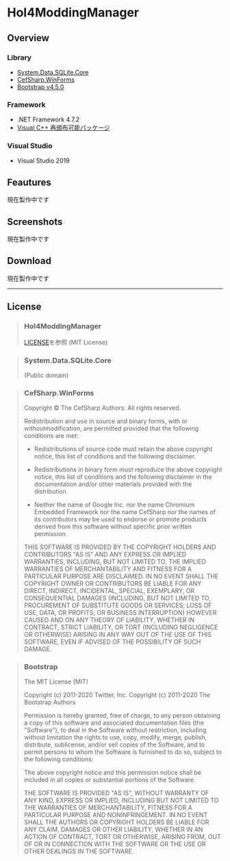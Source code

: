 # HoI4ModdingManager
## Overview
### Library
* [System.Data.SQLite.Core](https://www.nuget.org/packages/System.Data.SQLite.Core/)
* [CefSharp.WinForms](https://www.nuget.org/packages/CefSharp.WinForms/)
* [Bootstrap v4.5.0](https://getbootstrap.com)

### Framework
* .NET Framework 4.7.2
* [Visual C++ 再頒布可能パッケージ](https://support.microsoft.com/ja-jp/help/2977003/the-latest-supported-visual-c-downloads)

### Visual Studio
* Visual Studio 2019

## Feautures
現在製作中です

## Screenshots
現在製作中です

## Download
現在製作中です

---

## License
> ### HoI4ModdingManager
> [LICENSE](https://github.com/Zakki0925224/HoI4ModdingManager/blob/master/LICENSE)を参照 (MIT License)

> ### System.Data.SQLite.Core
> (Public domain)

> ### CefSharp.WinForms
> Copyright © The CefSharp Authors. All rights reserved.
>
> Redistribution and use in source and binary forms, with or withoutmodification, are permitted provided that the following conditions are met:
>
> * Redistributions of source code must retain the above copyright notice, this list of conditions and the following disclaimer.
> * Redistributions in binary form must reproduce the above copyright notice, this list of conditions and the following disclaimer in the documentation and/or other materials provided with the distribution.
>
> * Neither the name of Google Inc. nor the name Chromium Embedded Framework nor the name CefSharp nor the names of its contributors may be used to endorse or promote products derived from this software without specific prior written permission.
>
> THIS SOFTWARE IS PROVIDED BY THE COPYRIGHT HOLDERS AND CONTRIBUTORS "AS IS" AND ANY EXPRESS OR IMPLIED WARRANTIES, INCLUDING, BUT NOT LIMITED TO, THE IMPLIED WARRANTIES OF MERCHANTABILITY AND FITNESS FOR A PARTICULAR PURPOSE ARE DISCLAIMED. IN NO EVENT SHALL THE COPYRIGHT OWNER OR CONTRIBUTORS BE LIABLE FOR ANY DIRECT, INDIRECT, INCIDENTAL, SPECIAL, EXEMPLARY, OR CONSEQUENTIAL DAMAGES (INCLUDING, BUT NOT LIMITED TO, PROCUREMENT OF SUBSTITUTE GOODS OR SERVICES; LOSS OF USE, DATA, OR PROFITS; OR BUSINESS INTERRUPTION) HOWEVER CAUSED AND ON ANY THEORY OF LIABILITY, WHETHER IN CONTRACT, STRICT LIABILITY, OR TORT (INCLUDING NEGLIGENCE OR OTHERWISE) ARISING IN ANY WAY OUT OF THE USE OF THIS SOFTWARE, EVEN IF ADVISED OF THE POSSIBILITY OF SUCH DAMAGE.

> ### Bootstrap
> The MIT License (MIT)
>
> Copyright (c) 2011-2020 Twitter, Inc.
> Copyright (c) 2011-2020 The Bootstrap Authors
>
> Permission is hereby granted, free of charge, to any person obtaining a copy of this software and associated documentation files (the "Software"), to deal in the Software without restriction, including without limitation the rights to use, copy, modify, merge, publish, distribute, sublicense, and/or sell copies of the Software, and to permit persons to whom the Software is furnished to do so, subject to the following conditions:
>
> The above copyright notice and this permission notice shall be included in all copies or substantial portions of the Software.
>
> THE SOFTWARE IS PROVIDED "AS IS", WITHOUT WARRANTY OF ANY KIND, EXPRESS OR IMPLIED, INCLUDING BUT NOT LIMITED TO THE WARRANTIES OF MERCHANTABILITY, FITNESS FOR A PARTICULAR PURPOSE AND NONINFRINGEMENT. IN NO EVENT SHALL THE AUTHORS OR COPYRIGHT HOLDERS BE LIABLE FOR ANY CLAIM, DAMAGES OR OTHER LIABILITY, WHETHER IN AN ACTION OF CONTRACT, TORT OR OTHERWISE, ARISING FROM, OUT OF OR IN CONNECTION WITH THE SOFTWARE OR THE USE OR OTHER DEALINGS IN THE SOFTWARE.